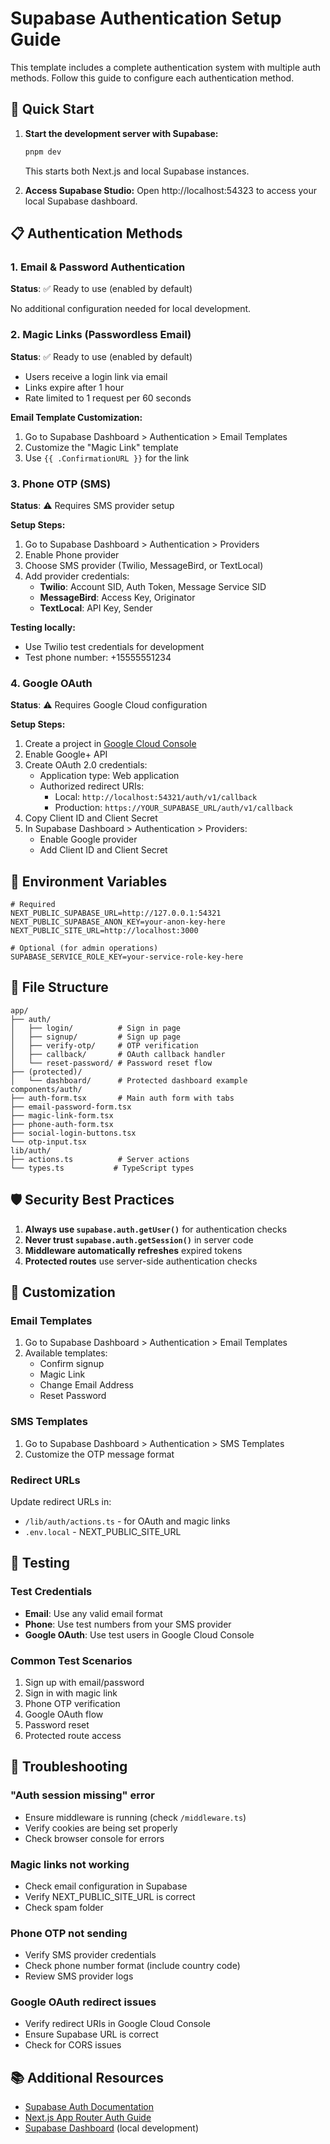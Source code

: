 # Supabase Authentication Setup Guide

This template includes a complete authentication system with multiple auth methods. Follow this guide to configure each authentication method.

## 🚀 Quick Start

1. **Start the development server with Supabase:**
   ```bash
   pnpm dev
   ```
   This starts both Next.js and local Supabase instances.

2. **Access Supabase Studio:**
   Open http://localhost:54323 to access your local Supabase dashboard.

## 📋 Authentication Methods

### 1. Email & Password Authentication
**Status**: ✅ Ready to use (enabled by default)

No additional configuration needed for local development.

### 2. Magic Links (Passwordless Email)
**Status**: ✅ Ready to use (enabled by default)

- Users receive a login link via email
- Links expire after 1 hour
- Rate limited to 1 request per 60 seconds

**Email Template Customization:**
1. Go to Supabase Dashboard > Authentication > Email Templates
2. Customize the "Magic Link" template
3. Use `{{ .ConfirmationURL }}` for the link

### 3. Phone OTP (SMS)
**Status**: ⚠️ Requires SMS provider setup

**Setup Steps:**
1. Go to Supabase Dashboard > Authentication > Providers
2. Enable Phone provider
3. Choose SMS provider (Twilio, MessageBird, or TextLocal)
4. Add provider credentials:
   - **Twilio**: Account SID, Auth Token, Message Service SID
   - **MessageBird**: Access Key, Originator
   - **TextLocal**: API Key, Sender

**Testing locally:**
- Use Twilio test credentials for development
- Test phone number: +15555551234

### 4. Google OAuth
**Status**: ⚠️ Requires Google Cloud configuration

**Setup Steps:**
1. Create a project in [Google Cloud Console](https://console.cloud.google.com/)
2. Enable Google+ API
3. Create OAuth 2.0 credentials:
   - Application type: Web application
   - Authorized redirect URIs:
     - Local: `http://localhost:54321/auth/v1/callback`
     - Production: `https://YOUR_SUPABASE_URL/auth/v1/callback`
4. Copy Client ID and Client Secret
5. In Supabase Dashboard > Authentication > Providers:
   - Enable Google provider
   - Add Client ID and Client Secret

## 🔧 Environment Variables

```env
# Required
NEXT_PUBLIC_SUPABASE_URL=http://127.0.0.1:54321
NEXT_PUBLIC_SUPABASE_ANON_KEY=your-anon-key-here
NEXT_PUBLIC_SITE_URL=http://localhost:3000

# Optional (for admin operations)
SUPABASE_SERVICE_ROLE_KEY=your-service-role-key-here
```

## 📁 File Structure

```
app/
├── auth/
│   ├── login/          # Sign in page
│   ├── signup/         # Sign up page
│   ├── verify-otp/     # OTP verification
│   ├── callback/       # OAuth callback handler
│   └── reset-password/ # Password reset flow
├── (protected)/
│   └── dashboard/      # Protected dashboard example
components/auth/
├── auth-form.tsx       # Main auth form with tabs
├── email-password-form.tsx
├── magic-link-form.tsx
├── phone-auth-form.tsx
├── social-login-buttons.tsx
└── otp-input.tsx
lib/auth/
├── actions.ts          # Server actions
└── types.ts           # TypeScript types
```

## 🛡️ Security Best Practices

1. **Always use `supabase.auth.getUser()`** for authentication checks
2. **Never trust `supabase.auth.getSession()`** in server code
3. **Middleware automatically refreshes** expired tokens
4. **Protected routes** use server-side authentication checks

## 🎨 Customization

### Email Templates
1. Go to Supabase Dashboard > Authentication > Email Templates
2. Available templates:
   - Confirm signup
   - Magic Link
   - Change Email Address
   - Reset Password

### SMS Templates
1. Go to Supabase Dashboard > Authentication > SMS Templates
2. Customize the OTP message format

### Redirect URLs
Update redirect URLs in:
- `/lib/auth/actions.ts` - for OAuth and magic links
- `.env.local` - NEXT_PUBLIC_SITE_URL

## 🧪 Testing

### Test Credentials
- **Email**: Use any valid email format
- **Phone**: Use test numbers from your SMS provider
- **Google OAuth**: Use test users in Google Cloud Console

### Common Test Scenarios
1. Sign up with email/password
2. Sign in with magic link
3. Phone OTP verification
4. Google OAuth flow
5. Password reset
6. Protected route access

## 🚨 Troubleshooting

### "Auth session missing" error
- Ensure middleware is running (check `/middleware.ts`)
- Verify cookies are being set properly
- Check browser console for errors

### Magic links not working
- Check email configuration in Supabase
- Verify NEXT_PUBLIC_SITE_URL is correct
- Check spam folder

### Phone OTP not sending
- Verify SMS provider credentials
- Check phone number format (include country code)
- Review SMS provider logs

### Google OAuth redirect issues
- Verify redirect URIs in Google Cloud Console
- Ensure Supabase URL is correct
- Check for CORS issues

## 📚 Additional Resources

- [Supabase Auth Documentation](https://supabase.com/docs/guides/auth)
- [Next.js App Router Auth Guide](https://supabase.com/docs/guides/auth/server-side/nextjs)
- [Supabase Dashboard](http://localhost:54323) (local development)